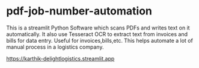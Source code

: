 # pdf-job-number-automation
This is a streamlit Python Software which scans PDFs and writes text on it automatically. It also use Tesseract OCR to extract text from invoices and bills for data entry.
Useful for invoices,bills,etc.
This helps automate a lot of manual process in a logistics company.

https://karthik-delightlogistics.streamlit.app
